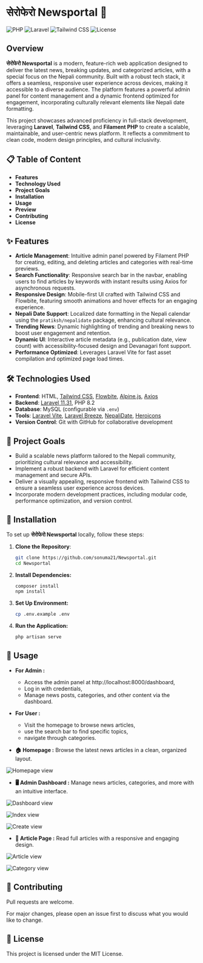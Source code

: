# सेरोफेरो Newsportal 📰

![PHP](https://img.shields.io/badge/PHP-8.2-blue) ![Laravel](https://img.shields.io/badge/Laravel-11.31-red) ![Tailwind CSS](https://img.shields.io/badge/Tailwind_CSS-3.4.17-38B2AC) ![License](https://img.shields.io/badge/License-MIT-green)

## Overview
**सेरोफेरो Newsportal** is a modern, feature-rich web application designed to deliver the latest news, breaking updates, and categorized articles, with a special focus on the Nepali community. Built with a robust tech stack, it offers a seamless, responsive user experience across devices, making it accessible to a diverse audience. The platform features a powerful admin panel for content management and a dynamic frontend optimized for engagement, incorporating culturally relevant elements like Nepali date formatting.

This project showcases advanced proficiency in full-stack development, leveraging **Laravel**, **Tailwind CSS**, and **Filament PHP** to create a scalable, maintainable, and user-centric news platform. It reflects a commitment to clean code, modern design principles, and cultural inclusivity.

## 📋 Table of Content
- **Features**
- **Technology Used**
- **Project Goals**
- **Installation**
- **Usage**
- **Preview**
- **Contributing**
- **License**

## ✨ Features
- **Article Management**: Intuitive admin panel powered by Filament PHP for creating, editing, and deleting articles and categories with real-time previews.
- **Search Functionality**: Responsive search bar in the navbar, enabling users to find articles by keywords with instant results using Axios for asynchronous requests.
- **Responsive Design**: Mobile-first UI crafted with Tailwind CSS and Flowbite, featuring smooth animations and hover effects for an engaging experience.
- **Nepali Date Support**: Localized date formatting in the Nepali calendar using the `pratiksh/nepalidate` package, enhancing cultural relevance.
- **Trending News**: Dynamic highlighting of trending and breaking news to boost user engagement and retention.
- **Dynamic UI**: Interactive article metadata (e.g., publication date, view count) with accessibility-focused design and Devanagari font support.
- **Performance Optimized**: Leverages Laravel Vite for fast asset compilation and optimized page load times.

## 🛠️ Technologies Used
- **Frontend**: HTML, [Tailwind CSS](https://tailwindcss.com/), [Flowbite](https://flowbite.com/), [Alpine.js](https://alpinejs.dev/), [Axios](https://axios-http.com/)
- **Backend**: [Laravel 11.31](https://laravel.com/), PHP 8.2
- **Database**: MySQL (configurable via `.env`)
- **Tools**: [Laravel Vite](https://laravel.com/docs/vite), [Laravel Breeze](https://laravel.com/docs/starter-kits), [NepaliDate](https://github.com/pratiksh/nepalidate), [Heroicons](https://heroicons.com/)
- **Version Control**: Git with GitHub for collaborative development 

## 🎯 Project Goals
- Build a scalable news platform tailored to the Nepali community, prioritizing cultural relevance and accessibility.
- Implement a robust backend with Laravel for efficient content management and secure APIs.
- Deliver a visually appealing, responsive frontend with Tailwind CSS to ensure a seamless user experience across devices.
- Incorporate modern development practices, including modular code, performance optimization, and version control.

## 🔧 Installation
To set up **सेरोफेरो Newsportal** locally, follow these steps:

1. **Clone the Repository**:
   ```bash
   git clone https://github.com/sonuma21/Newsportal.git
   cd Newsportal
2. **Install Dependencies:**
    ```bash
    composer install
    npm install
3. **Set Up Environment:**
    ```bash
    cp .env.example .env
4. **Run the Application:**
    ```bash
    php artisan serve

## 🚀 Usage
- **For Admin :** 
    - Access the admin panel at http://localhost:8000/dashboard, 
    - Log in with credentials,
    - Manage news posts, categories, and other content via the dashboard.
- **For User :**
    - Visit the homepage to browse news articles,
    - use the search bar to find specific topics,
    - navigate through categories.


- **🏠 Homepage :**
Browse the latest news articles in a clean, organized layout.

![Homepage view](images/homepage.png)

- **🖥️ Admin Dashboard :**
Manage news articles, categories, and more with an intuitive interface.

![Dashboard view](public/images/dashboard.png)

![Index view](public/images/index.png)

![Create view](public/images/create.png)

- **📝 Article Page :**
Read full articles with a responsive and engaging design.

![Article view](public/images/article.png)

![Category view](public/images/category.png)


## 🤝 Contributing
Pull requests are welcome.

For major changes, please open an issue first to discuss what you would like to change.

## 📜 License
This project is licensed under the MIT License.
